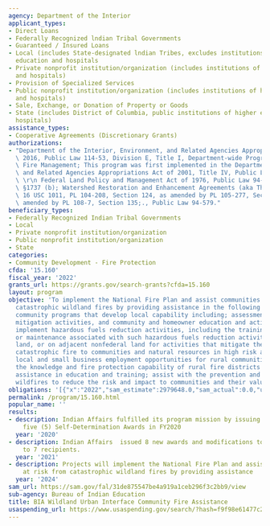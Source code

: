 ```yaml
---
agency: Department of the Interior
applicant_types:
- Direct Loans
- Federally Recognized lndian Tribal Governments
- Guaranteed / Insured Loans
- Local (includes State-designated lndian Tribes, excludes institutions of higher
  education and hospitals
- Private nonprofit institution/organization (includes institutions of higher education
  and hospitals)
- Provision of Specialized Services
- Public nonprofit institution/organization (includes institutions of higher education
  and hospitals)
- Sale, Exchange, or Donation of Property or Goods
- State (includes District of Columbia, public institutions of higher education and
  hospitals)
assistance_types:
- Cooperative Agreements (Discretionary Grants)
authorizations:
- "Department of the Interior, Environment, and Related Agencies Appropriations Act,\
  \ 2016, Public Law 114-53, Division E, Title I, Department-wide Programs, Wildland\
  \ Fire Management; This program was first implemented in the Department of the Interior\
  \ and Related Agencies Appropriations Act of 2001, Title IV, Public Law 106-291.\
  \ \r\n Federal Land Policy and Management Act of 1976, Public Law 94-579, 43 USC\
  \ §1737 (b); Watershed Restoration and Enhancement Agreements (aka The Wyden Amendment),\
  \ 16 USC 1011, PL 104-208, Section 124, as amended by PL 105-277, Section 136, as\
  \ amended by PL 108-7, Section 135;., Public Law 94-579."
beneficiary_types:
- Federally Recognized Indian Tribal Governments
- Local
- Private nonprofit institution/organization
- Public nonprofit institution/organization
- State
categories:
- Community Development - Fire Protection
cfda: '15.160'
fiscal_year: '2022'
grants_url: https://grants.gov/search-grants?cfda=15.160
layout: program
objective: 'To implement the National Fire Plan and assist communities at risk from
  catastrophic wildland fires by providing assistance in the following areas: Provide
  community programs that develop local capability including; assessment and planning,
  mitigation activities, and community and homeowner education and action; plan and
  implement hazardous fuels reduction activities, including the training, monitoring
  or maintenance associated with such hazardous fuels reduction activities, on federal
  land, or on adjacent nonfederal land for activities that mitigate the threat of
  catastrophic fire to communities and natural resources in high risk areas; enhance
  local and small business employment opportunities for rural communities; enhance
  the knowledge and fire protection capability of rural fire districts by providing
  assistance in education and training; assist with the prevention and detection of
  wildfires to reduce the risk and impact to communities and their values.'
obligations: '[{"x":"2022","sam_estimate":2979648.0,"sam_actual":0.0,"usa_spending_actual":14951473.11},{"x":"2023","sam_estimate":343696.0,"sam_actual":4099198.0,"usa_spending_actual":55239.0},{"x":"2024","sam_estimate":268166.0,"sam_actual":0.0,"usa_spending_actual":56125.0}]'
permalink: /program/15.160.html
popular_name: ''
results:
- description: Indian Affairs fulfilled its program mission by issuing approximately
    five (5) Self-Determination Awards in FY2020
  year: '2020'
- description: Indian Affairs  issued 8 new awards and modifications to existing awards
    to 7 recipients.
  year: '2021'
- description: Projects will implement the National Fire Plan and assist communities
    at risk from catastrophic wildland fires by providing assistance
  year: '2024'
sam_url: https://sam.gov/fal/31de875547be4a919a1ceb296f3c2bb9/view
sub-agency: Bureau of Indian Education
title: BIA Wildland Urban Interface Community Fire Assistance
usaspending_url: https://www.usaspending.gov/search/?hash=f9f98e61477c2bf7c9ac68d264699e23
---
```


